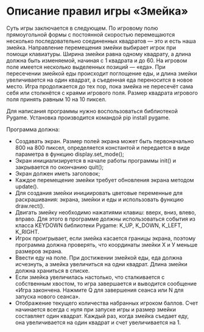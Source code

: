 # Описание правил игры «Змейка»

Суть игры заключается в следующем. По игровому полю прямоугольной формы с постоянной скоростью перемещаются несколько последовательно соединенных квадратов — это и есть наша змейка. Направление перемещения змейки выбирает игрок при помощи клавиатуры. Ширина змейки равна одному квадрату, а длина должна быть изменяемой, начиная с 1 квадрата и до 60. На игровом поле имеется несколько выделенных позиций — «еда». При пересечении змейкой еды происходит поглощение еды, и длина змейки увеличивается на один квадрат, а съеденная еда переносится в новое место. Игра продолжается до тех пор, пока змейка не пересечёт сама себя или столкнётся с краями игрового поля. Размер квадрата игрового поля принять равным 10 на 10 пиксел.

Для написания программы нужно воспользоваться библиотекой Pygame. Установка производится командой pip install pygame. 

Программа должна:
- Создавать экран. Размер полей экрана может быть первоначально 800 на 800 пиксел, определяется константой и передается в виде параметра в функцию display.set_mode();
- Экран инициализируется в начале работы программы init() и закрывается по окончанию quit();
- Экран должен иметь заголовок;
- Каждое перемещение змейки требует обновления экрана методом update().
- Для создания змейки инициировать цветовые переменные для раскрашивания: экрана, змейки и еды и использовать функцию draw.rect().
- Двигать змейку необходимо нажатиями клавиш: вверх, вниз, влево, вправо. Для этого в программе должны использоваться события из класса KEYDOWN библиотеки Pygame: K_UP, K_DOWN, K_LEFT, K_RIGHT.
- Игрок проигрывает, если змейка касается границы экрана, поэтому программа должна проверять, что координаты змейки Х и У меньше размеров экрана.
- Ввести еду на поле. При достижении змейкой еды, еда должна исчезнуть, а змейка увеличиться на одни квадрат. Длина змейки должна храниться в списке.
- Если змейка увеличилась настолько, что сталкивается с собственным хвостом, то игра завершается и выводится сообщение «Игра закончена. Нажмите Q для завершения сеанса или N для запуска нового сеанса».
- Отображение текущего количества набранных игроком баллов. Счет начинается всегда с нуля при запуске игры и размер змейки составляет один квадрат. Каждый раз, когда змейка съедает еду, она увеличивается на один квадрат и счет увеличивается на 1.
